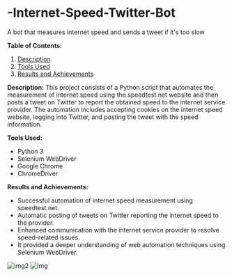# -Internet-Speed-Twitter-Bot
A bot that measures internet speed and sends a tweet if it's too slow


**Table of Contents:**
1. [Description](#Description)
2. [Tools Used](#tools-used)
3. [Results and Achievements](#results-and-achievements)



**Description:**
This project consists of a Python script that automates the measurement of internet speed using the speedtest.net website and then posts a tweet on Twitter to report the obtained speed to the internet service provider. The automation includes accepting cookies on the internet speed website, logging into Twitter, and posting the tweet with the speed information.


**Tools Used:**
- Python 3
- Selenium WebDriver
- Google Chrome
- ChromeDriver

**Results and Achievements:**
- Successful automation of internet speed measurement using speedtest.net.
- Automatic posting of tweets on Twitter reporting the internet speed to the provider.
- Enhanced communication with the internet service provider to resolve speed-related issues.
- It provided a deeper understanding of web automation techniques using Selenium WebDriver.



![img2](https://github.com/bardack134/-Internet-Speed-Twitter-Bot/assets/142977989/3d7ce666-54fc-4b26-8a81-9ae3f2bfe98f)
![img](https://github.com/bardack134/-Internet-Speed-Twitter-Bot/assets/142977989/bc24f9fa-d237-4f15-a379-e2b2c5afb190)

